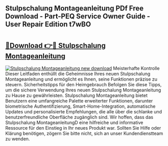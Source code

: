## Stulpschalung Montageanleitung PDf Free Download - Part-PEQ Service Owner Guide - User Repair Edition t7wBO

# <h2><a href="http://df8km81.blite.top/?on=Stulpschalung+Montageanleitung">🔗Download 👉🔴 Stulpschalung Montageanleitung</a></h2>

[![Stulpschalung Montageanleitung new download](https://i.imgur.com/lujVjoI.png)](http://df8km81.blite.top/?on=Stulpschalung+Montageanleitung)
Meisterhafte Kontrolle Dieser Leitfaden enthüllt die Geheimnisse Ihres neuen Stulpschalung Montageanleitung und ermöglicht es Ihnen, seine Funktionen präzise zu steuern. Sicherheitstipps für den Heimgebrauch Befolgen Sie diese Tipps, um die sichere Verwendung Ihres neuen Stulpschalung Montageanleitung zu Hause zu gewährleisten. Stulpschalung Montageanleitung bietet Benutzern eine umfangreiche Palette erweiterter Funktionen, darunter biometrische Authentifizierung, Smart-Home-Integration, automatische Updates und personalisierte Empfehlungen, die alle über die schlanke und benutzerfreundliche Oberfläche zugänglich sind. Wir hoffen, dass das Stulpschalung MontageanleitungD eine hilfreiche und informative Ressource für den Einstieg in Ihr neues Produkt war. Sollten Sie Hilfe oder Klärung benötigen, zögern Sie bitte nicht, sich an unser Kundendienstteam zu wenden.
